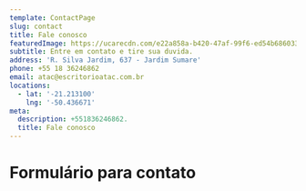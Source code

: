 ```yaml
---
template: ContactPage
slug: contact
title: Fale conosco
featuredImage: https://ucarecdn.com/e22a858a-b420-47af-99f6-ed54b6860333/
subtitle: Entre em contato e tire sua duvida.
address: 'R. Silva Jardim, 637 - Jardim Sumare'
phone: +55 18 36246862
email: atac@escritorioatac.com.br
locations:
  - lat: '-21.213100'
    lng: '-50.436671'
meta:
  description: +551836246862.
  title: Fale conosco
---
```


# Formulário para contato
